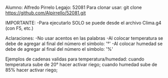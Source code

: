 Alumno: Alfredo Pirrelo
Legajo: 52081
Para clonar usar: git clone https://github.com/Alpirrello/52081.git

IMPORTANTE:
-Para ejecutarlo SOLO se puede desde el archivo Clima.g4 (con F5, etc.)

Aclaraciones:
-No usar acentos en las palabras
-Al colocar temperatura se debe de agregar al final del número el símbolo: '°'
-Al colocar humedad se debe de agregar al final del número el símbolo: '%'

Ejemplos de cadenas validas para temperatura/humedad:
  cuando temperatura sube de 20° hacer activar riego;
  cuando humedad sube de 85% hacer activar riego;